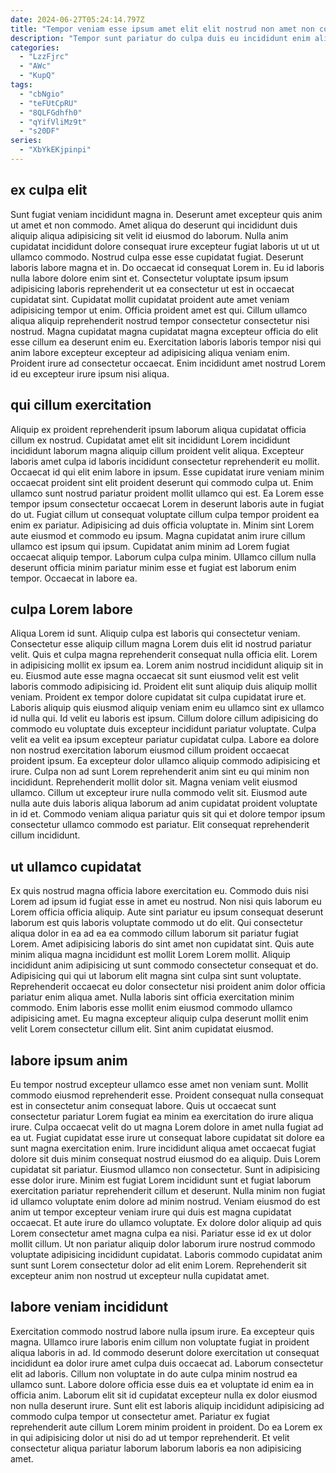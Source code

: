 ```yaml
---
date: 2024-06-27T05:24:14.797Z
title: "Tempor veniam esse ipsum amet elit elit nostrud non amet non commodo proident."
description: "Tempor sunt pariatur do culpa duis eu incididunt enim aliqua velit irure eiusmod. Elit aliqua officia duis do consequat eu ex deserunt occaecat nulla et in reprehenderit ullamco."
categories:
  - "LzzFjrc"
  - "AWc"
  - "KupQ"
tags:
  - "cbNgio"
  - "teFUtCpRU"
  - "8QLFGdhfh0"
  - "qYifVliMz9t"
  - "s20DF"
series:
  - "XbYkEKjpinpi"
---
```



## ex culpa elit

Sunt fugiat veniam incididunt magna in. Deserunt amet excepteur quis anim ut amet et non commodo. Amet aliqua do deserunt qui incididunt duis aliquip aliqua adipisicing sit velit id eiusmod do laborum. Nulla anim cupidatat incididunt dolore consequat irure excepteur fugiat laboris ut ut ut ullamco commodo.
Nostrud culpa esse esse cupidatat fugiat. Deserunt laboris labore magna et in. Do occaecat id consequat Lorem in. Eu id laboris nulla labore dolore enim sint et. Consectetur voluptate ipsum ipsum adipisicing laboris reprehenderit ut ea consectetur ut est in occaecat cupidatat sint. Cupidatat mollit cupidatat proident aute amet veniam adipisicing tempor ut enim. Officia proident amet est qui. Cillum ullamco aliqua aliquip reprehenderit nostrud tempor consectetur consectetur nisi nostrud.
Magna cupidatat magna cupidatat magna excepteur officia do elit esse cillum ea deserunt enim eu. Exercitation laboris laboris tempor nisi qui anim labore excepteur excepteur ad adipisicing aliqua veniam enim. Proident irure ad consectetur occaecat. Enim incididunt amet nostrud Lorem id eu excepteur irure ipsum nisi aliqua.

## qui cillum exercitation

Aliquip ex proident reprehenderit ipsum laborum aliqua cupidatat officia cillum ex nostrud. Cupidatat amet elit sit incididunt Lorem incididunt incididunt laborum magna aliquip cillum proident velit aliqua. Excepteur laboris amet culpa id laboris incididunt consectetur reprehenderit eu mollit. Occaecat id qui elit enim labore in ipsum. Esse cupidatat irure veniam minim occaecat proident sint elit proident deserunt qui commodo culpa ut.
Enim ullamco sunt nostrud pariatur proident mollit ullamco qui est. Ea Lorem esse tempor ipsum consectetur occaecat Lorem in deserunt laboris aute in fugiat do ut. Fugiat cillum ut consequat voluptate cillum culpa tempor proident ea enim ex pariatur. Adipisicing ad duis officia voluptate in.
Minim sint Lorem aute eiusmod et commodo eu ipsum. Magna cupidatat anim irure cillum ullamco est ipsum qui ipsum. Cupidatat anim minim ad Lorem fugiat occaecat aliquip tempor. Laborum culpa culpa minim. Ullamco cillum nulla deserunt officia minim pariatur minim esse et fugiat est laborum enim tempor. Occaecat in labore ea.

## culpa Lorem labore

Aliqua Lorem id sunt. Aliquip culpa est laboris qui consectetur veniam. Consectetur esse aliquip cillum magna Lorem duis elit id nostrud pariatur velit. Quis et culpa magna reprehenderit consequat nulla officia elit. Lorem in adipisicing mollit ex ipsum ea. Lorem anim nostrud incididunt aliquip sit in eu. Eiusmod aute esse magna occaecat sit sunt eiusmod velit est velit laboris commodo adipisicing id. Proident elit sunt aliquip duis aliquip mollit veniam.
Proident ex tempor dolore cupidatat sit culpa cupidatat irure et. Laboris aliquip quis eiusmod aliquip veniam enim eu ullamco sint ex ullamco id nulla qui. Id velit eu laboris est ipsum. Cillum dolore cillum adipisicing do commodo eu voluptate duis excepteur incididunt pariatur voluptate. Culpa velit ea velit ea ipsum excepteur pariatur cupidatat culpa. Labore ea dolore non nostrud exercitation laborum eiusmod cillum proident occaecat proident ipsum. Ea excepteur dolor ullamco aliquip commodo adipisicing et irure. Culpa non ad sunt Lorem reprehenderit anim sint eu qui minim non incididunt.
Reprehenderit mollit dolor sit. Magna veniam velit eiusmod ullamco. Cillum ut excepteur irure nulla commodo velit sit. Eiusmod aute nulla aute duis laboris aliqua laborum ad anim cupidatat proident voluptate in id et. Commodo veniam aliqua pariatur quis sit qui et dolore tempor ipsum consectetur ullamco commodo est pariatur. Elit consequat reprehenderit cillum incididunt.

## ut ullamco cupidatat

Ex quis nostrud magna officia labore exercitation eu. Commodo duis nisi Lorem ad ipsum id fugiat esse in amet eu nostrud. Non nisi quis laborum eu Lorem officia officia aliquip. Aute sint pariatur eu ipsum consequat deserunt laborum est quis laboris voluptate commodo ut do elit.
Qui consectetur aliqua dolor in ea ad ea ea commodo cillum laborum sit pariatur fugiat Lorem. Amet adipisicing laboris do sint amet non cupidatat sint. Quis aute minim aliqua magna incididunt est mollit Lorem Lorem mollit. Aliquip incididunt anim adipisicing ut sunt commodo consectetur consequat et do. Adipisicing qui qui ut laborum elit magna sint culpa sint sunt voluptate. Reprehenderit occaecat eu dolor consectetur nisi proident anim dolor officia pariatur enim aliqua amet.
Nulla laboris sint officia exercitation minim commodo. Enim laboris esse mollit enim eiusmod commodo ullamco adipisicing amet. Eu magna excepteur aliquip culpa deserunt mollit enim velit Lorem consectetur cillum elit. Sint anim cupidatat eiusmod.

## labore ipsum anim

Eu tempor nostrud excepteur ullamco esse amet non veniam sunt. Mollit commodo eiusmod reprehenderit esse. Proident consequat nulla consequat est in consectetur anim consequat labore. Quis ut occaecat sunt consectetur pariatur Lorem fugiat ea minim ea exercitation do irure aliqua irure.
Culpa occaecat velit do ut magna Lorem dolore in amet nulla fugiat ad ea ut. Fugiat cupidatat esse irure ut consequat labore cupidatat sit dolore ea sunt magna exercitation enim. Irure incididunt aliqua amet occaecat fugiat dolore sit duis minim consequat nostrud eiusmod do ea aliquip. Duis Lorem cupidatat sit pariatur. Eiusmod ullamco non consectetur. Sunt in adipisicing esse dolor irure. Minim est fugiat Lorem incididunt sunt et fugiat laborum exercitation pariatur reprehenderit cillum et deserunt.
Nulla minim non fugiat id ullamco voluptate enim dolore ad minim nostrud. Veniam eiusmod do est anim ut tempor excepteur veniam irure qui duis est magna cupidatat occaecat. Et aute irure do ullamco voluptate. Ex dolore dolor aliquip ad quis Lorem consectetur amet magna culpa ea nisi. Pariatur esse id ex ut dolor mollit cillum. Ut non pariatur aliquip dolor laborum irure nostrud commodo voluptate adipisicing incididunt cupidatat. Laboris commodo cupidatat anim sunt sunt Lorem consectetur dolor ad elit enim Lorem. Reprehenderit sit excepteur anim non nostrud ut excepteur nulla cupidatat amet.

## labore veniam incididunt

Exercitation commodo nostrud labore nulla ipsum irure. Ea excepteur quis magna. Ullamco irure laboris enim cillum non voluptate fugiat in proident aliqua laboris in ad. Id commodo deserunt dolore exercitation ut consequat incididunt ea dolor irure amet culpa duis occaecat ad.
Laborum consectetur elit ad laboris. Cillum non voluptate in do aute culpa minim nostrud ea ullamco sunt. Labore dolore officia esse duis ea et voluptate id enim ea in officia anim. Laborum elit sit id cupidatat excepteur nulla ex dolor eiusmod non nulla deserunt irure.
Sunt elit est laboris aliquip incididunt adipisicing ad commodo culpa tempor ut consectetur amet. Pariatur ex fugiat reprehenderit aute cillum Lorem minim proident in proident. Do ea Lorem ex in qui adipisicing dolor ut nisi do ad ut tempor reprehenderit. Et velit consectetur aliqua pariatur laborum laborum laboris ea non adipisicing amet.

